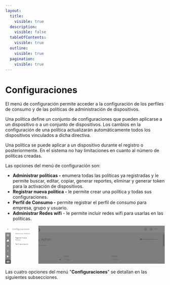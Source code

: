 ```yaml
---
layout:
  title:
    visible: true
  description:
    visible: false
  tableOfContents:
    visible: true
  outline:
    visible: true
  pagination:
    visible: true
---
```


# Configuraciones

El menú de configuración permite acceder a la configuración de los perfiles de consumo y de las políticas de administración de dispositivos.

Una política define un conjunto de configuraciones que pueden aplicarse a un dispositivo o a un conjunto de dispositivos. Los cambios en la configuración de una política actualizarán automáticamente todos los dispositivos vinculados a dicha directiva.

Una política se puede aplicar a un dispositivo durante el registro o posteriormente. En el sistema no hay limitaciones en cuanto al número de políticas creadas.

Las opciones del menú de configuración son:

* **Administrar políticas -** enumera todas las políticas ya registradas y le permite buscar, editar, copiar, generar reportes, eliminar y generar token para la activación de dispositivos.
* **Registrar nueva política -** le permite crear una política y todas sus configuraciones.
* **Perfil de Consumo -** permite registrar el perfil de consumo para empresa, grupo y usuario.
* **Administrar Redes wifi** - le permite incluir redes wifi para usarlas en las políticas.

![](<../../.gitbook/assets/0 (23).png>)

Las cuatro opciones del menú "**Configuraciones**" se detallan en las siguientes subsecciones.
